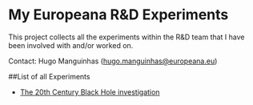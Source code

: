 # My Europeana R&D Experiments

This project collects all the experiments within the R&D team that I have been 
involved with and/or worked on. 

Contact: Hugo Manguinhas (hugo.manguinhas@europeana.eu)

##List of all Experiments
* [The 20th Century Black Hole investigation](experiments/BlackHole.MD)
